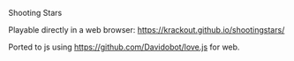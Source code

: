 Shooting Stars

Playable directly in a web browser:
https://krackout.github.io/shootingstars/



Ported to js using https://github.com/Davidobot/love.js for web.
